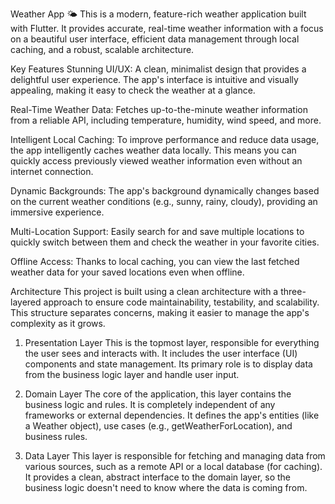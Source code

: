 Weather App 🌤️
This is a modern, feature-rich weather application built with Flutter. It provides accurate, real-time weather information with a focus on a beautiful user interface, efficient data management through local caching, and a robust, scalable architecture.

Key Features
Stunning UI/UX: A clean, minimalist design that provides a delightful user experience. The app's interface is intuitive and visually appealing, making it easy to check the weather at a glance.

Real-Time Weather Data: Fetches up-to-the-minute weather information from a reliable API, including temperature, humidity, wind speed, and more.

Intelligent Local Caching: To improve performance and reduce data usage, the app intelligently caches weather data locally. This means you can quickly access previously viewed weather information even without an internet connection.

Dynamic Backgrounds: The app's background dynamically changes based on the current weather conditions (e.g., sunny, rainy, cloudy), providing an immersive experience.

Multi-Location Support: Easily search for and save multiple locations to quickly switch between them and check the weather in your favorite cities.

Offline Access: Thanks to local caching, you can view the last fetched weather data for your saved locations even when offline.

Architecture
This project is built using a clean architecture with a three-layered approach to ensure code maintainability, testability, and scalability. This structure separates concerns, making it easier to manage the app's complexity as it grows.

1. Presentation Layer
This is the topmost layer, responsible for everything the user sees and interacts with. It includes the user interface (UI) components and state management. Its primary role is to display data from the business logic layer and handle user input.

2. Domain Layer
The core of the application, this layer contains the business logic and rules. It is completely independent of any frameworks or external dependencies. It defines the app's entities (like a Weather object), use cases (e.g., getWeatherForLocation), and business rules.

3. Data Layer
This layer is responsible for fetching and managing data from various sources, such as a remote API or a local database (for caching). It provides a clean, abstract interface to the domain layer, so the business logic doesn't need to know where the data is coming from.

